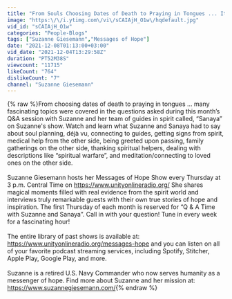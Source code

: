 ```yaml
---
title: "From Souls Choosing Dates of Death to Praying in Tongues ... It's Q&A Time!"
image: "https:\/\/i.ytimg.com\/vi\/sCAIAjH_O1w\/hqdefault.jpg"
vid_id: "sCAIAjH_O1w"
categories: "People-Blogs"
tags: ["Suzanne Giesemann","Messages of Hope"]
date: "2021-12-08T01:13:00+03:00"
vid_date: "2021-12-04T13:29:58Z"
duration: "PT52M38S"
viewcount: "11715"
likeCount: "764"
dislikeCount: "7"
channel: "Suzanne Giesemann"
---
```

{% raw %}From choosing dates of death to praying in tongues … many fascinating topics were covered in the questions asked during this month’s Q&amp;A session with Suzanne and her team of guides in spirit called, “Sanaya” on Suzanne's show.  Watch and learn what Suzanne and Sanaya had to say about soul planning, déjà vu, connecting to guides, getting signs from spirit, medical help from the other side, being greeted upon passing, family gatherings on the other side, thanking spiritual helpers, dealing with descriptions like “spiritual warfare”, and meditation/connecting to loved ones on the other side.<br /><br />Suzanne Giesemann hosts her Messages of Hope Show every Thursday at 3 p.m. Central Time on <a rel="nofollow" target="blank" href="https://www.unityonlineradio.org/">https://www.unityonlineradio.org/</a>  She shares magical moments filled with real evidence from the spirit world and interviews truly remarkable guests with their own true stories of hope and inspiration. The first Thursday of each month is reserved for “Q &amp; A Time with Suzanne and Sanaya”.  Call in with your question!  Tune in every week for a fascinating hour!<br /><br />The entire library of past shows is available at: <a rel="nofollow" target="blank" href="https://www.unityonlineradio.org/messages-hope">https://www.unityonlineradio.org/messages-hope</a> and you can listen on all of your favorite podcast streaming services, including Spotify, Stitcher, Apple Play, Google Play, and more.<br /><br />Suzanne is a retired U.S. Navy Commander who now serves humanity as a messenger of hope.  Find more about Suzanne and her mission at: <a rel="nofollow" target="blank" href="https://www.suzannegiesemann.com/">https://www.suzannegiesemann.com/</a>{% endraw %}
